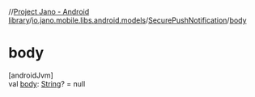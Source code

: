 //[Project Jano - Android library](../../../index.md)/[io.jano.mobile.libs.android.models](../index.md)/[SecurePushNotification](index.md)/[body](body.md)

# body

[androidJvm]\
val [body](body.md): [String](https://kotlinlang.org/api/latest/jvm/stdlib/kotlin/-string/index.html)? = null
